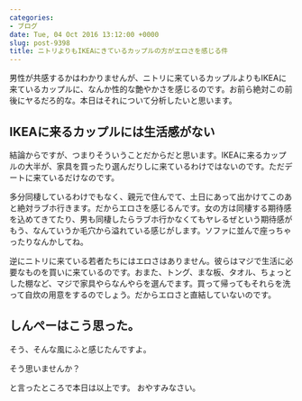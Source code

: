 ```yaml
---
categories:
- ブログ
date: Tue, 04 Oct 2016 13:12:00 +0000
slug: post-9398
title: ニトリよりもIKEAにきているカップルの方がエロさを感じる件
---
```


男性が共感するかはわかりませんが、ニトリに来ているカップルよりもIKEAに来ているカップルに、なんか性的な艶やかさを感じるのです。お前ら絶対この前後にヤるだろ的な。本日はそれについて分析したいと思います。 

 
<more> 

 
<h2>IKEAに来るカップルには生活感がない</h2> 

 
結論からですが、つまりそういうことだからだと思います。IKEAに来るカップルの大半が、家具を買ったり選んだりしに来ているわけではないのです。ただデートに来ているだけなのです。 

 
多分同棲しているわけでもなく、親元で住んでて、土日にあって出かけてこのあと絶対ラブホ行きます。だからエロさを感じるんです。女の方は同棲する期待感を込めてきてたり、男も同棲したらラブホ行かなくてもヤレるぜという期待感がもう、なんていうか毛穴から溢れている感じがします。ソファに並んで座っちゃったりなんかしてね。 

 
逆にニトリに来ている若者たちにはエロさはありません。彼らはマジで生活に必要なものを買いに来ているのです。おまた、トング、まな板、タオル、ちょっとした棚など、マジで家具やらなんやらを選んでます。買って帰ってもそれらを洗って自炊の用意をするのでしょう。だからエロさと直結していないのです。

<h2>しんぺーはこう思った。</h2>

そう、そんな風にふと感じたんですよ。

そう思いませんか？

と言ったところで本日は以上です。
おやすみなさい。